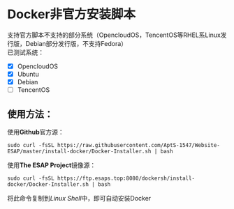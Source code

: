 # Docker非官方安装脚本
支持官方脚本不支持的部分系统（OpencloudOS，TencentOS等RHEL系Linux发行版，Debian部分发行版，不支持Fedora）  
已测试系统：
- [x] OpencloudOS
- [x] Ubuntu
- [x] Debian
- [ ] TencentOS   

## 使用方法：  

使用**Github**官方源：
```shell
sudo curl -fsSL https://raw.githubusercontent.com/AptS-1547/Website-ESAP/master/install-docker/Docker-Installer.sh | bash
```  

使用**The ESAP Project**镜像源：
```shell
sudo curl -fsSL https://ftp.esaps.top:8080/dockersh/install-docker/Docker-Installer.sh | bash
```   

将此命令复制到*Linux Shell*中，即可自动安装Docker